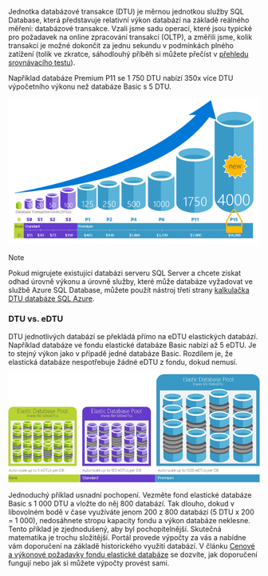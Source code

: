 Jednotka databázové transakce (DTU) je měrnou jednotkou služby SQL Database, která představuje relativní výkon databází na základě reálného měření: databázové transakce. Vzali jsme sadu operací, které jsou typické pro požadavek na online zpracování transakcí (OLTP), a změřili jsme, kolik transakcí je možné dokončit za jednu sekundu v podmínkách plného zatížení (tolik ve zkratce, sáhodlouhý příběh si můžete přečíst v [přehledu srovnávacího testu](../articles/sql-database/sql-database-benchmark-overview.md)). 

Například databáze Premium P11 se 1 750 DTU nabízí 350x více DTU výpočetního výkonu než databáze Basic s 5 DTU. 

![Úvod do služby SQL Database: DTU izolované databáze podle úrovní.](./media/sql-database-understanding-dtus/single_db_dtus.png)

> [!NOTE]
> Pokud migrujete existující databázi serveru SQL Server a chcete získat odhad úrovně výkonu a úrovně služby, které může databáze vyžadovat ve službě Azure SQL Database, můžete použít nástroj třetí strany [kalkulačka DTU databáze SQL Azure](http://dtucalculator.azurewebsites.net/).
> 
> 

### DTU vs. eDTU
DTU jednotlivých databází se překládá přímo na eDTU elastických databází. Například databáze ve fondu elastické databáze Basic nabízí až 5 eDTU. Je to stejný výkon jako v případě jedné databáze Basic. Rozdílem je, že elastická databáze nespotřebuje žádné eDTU z fondu, dokud nemusí. 

![Úvod do služby SQL Database: Elastické fondy podle úrovně.](./media/sql-database-understanding-dtus/sqldb_elastic_pools.png)

Jednoduchý příklad usnadní pochopení. Vezměte fond elastické databáze Basic s 1 000 DTU a vložte do něj 800 databází. Tak dlouho, dokud v libovolném bodě v čase využíváte jenom 200 z 800 databází (5 DTU x 200 = 1 000), nedosáhnete stropu kapacity fondu a výkon databáze neklesne. Tento příklad je zjednodušený, aby byl pochopitelnější. Skutečná matematika je trochu složitější. Portál provede výpočty za vás a nabídne vám doporučení na základě historického využití databází. V článku [Cenové a výkonové požadavky fondu elastické databáze](../articles/sql-database/sql-database-elastic-pool-guidance.md) se dozvíte, jak doporučení fungují nebo jak si můžete výpočty provést sami. 

<!--HONumber=Aug16_HO4-->


